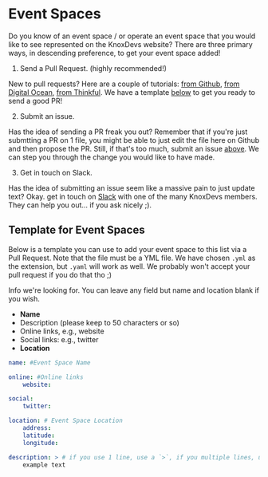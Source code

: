 # Event Spaces

Do you know of an event space / or operate an event space that you would like to see represented on the KnoxDevs website? There are three primary ways, in descending preference, to get your event space added!

1) Send a Pull Request. (highly recommended!) 

New to pull requests? Here are a couple of tutorials: [from Github](https://help.github.com/articles/about-pull-requests/), [from Digital Ocean](https://www.digitalocean.com/community/tutorials/how-to-create-a-pull-request-on-github), [from Thinkful](https://www.thinkful.com/learn/github-pull-request-tutorial/). We have a template [below](#template-for-event-spaces) to get you ready to send a good PR!

2) Submit an issue. 

Has the idea of sending a PR freak you out? Remember that if you're just submtting a PR on 1 file, you might be able to just edit the file here on Github and then propose the PR. Still, if that's too much, submit an issue [above](https://github.com/KnoxDevs/knoxdevs.github.io/issues). We can step you through the change you would like to have made.

3) Get in touch on Slack. 

Has the idea of submitting an issue seem like a massive pain to just update text? Okay. get in touch on [Slack](https://knoxdevs.slack.com/messages/) with one of the many KnoxDevs members. They can help you out... if you ask nicely ;).

## Template for Event Spaces

Below is a template you can use to add your event space to this list via a Pull Request. Note that the file must be a YML file. We have chosen `.yml` as the extension, but `.yaml` will work as well. We probably won't accept your pull request if you do that tho ;)

Info we're looking for. You can leave any field but name and location blank if you wish.

- **Name**
- Description (please keep to 50 characters or so)
- Online links, e.g., website
- Social links: e.g., twitter
- **Location**

````yaml
name: #Event Space Name

online: #Online links
    website: 

social:
    twitter:  

location: # Event Space Location
    address:
    latitude:
    longitude:

description: > # if you use 1 line, use a `>`, if you multiple lines, use a `|` here, then ensure that you indent! good yaml syntax.
    example text
````
